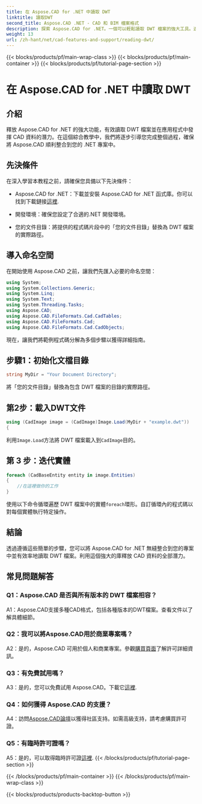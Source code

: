 ```yaml
---
title: 在 Aspose.CAD for .NET 中讀取 DWT
linktitle: 讀取DWT
second_title: Aspose.CAD .NET - CAD 和 BIM 檔案格式
description: 探索 Aspose.CAD for .NET。一個可以輕鬆讀取 DWT 檔案的強大工具。透過我們用戶友好的教程增強您的 CAD 資料整合。
weight: 13
url: /zh-hant/net/cad-features-and-support/reading-dwt/
---
```


{{< blocks/products/pf/main-wrap-class >}}
{{< blocks/products/pf/main-container >}}
{{< blocks/products/pf/tutorial-page-section >}}

# 在 Aspose.CAD for .NET 中讀取 DWT

## 介紹

釋放 Aspose.CAD for .NET 的強大功能，有效讀取 DWT 檔案並在應用程式中發揮 CAD 資料的潛力。在這個綜合教學中，我們將逐步引導您完成整個過程，確保將 Aspose.CAD 順利整合到您的 .NET 專案中。

## 先決條件

在深入學習本教程之前，請確保您具備以下先決條件：

-  Aspose.CAD for .NET：下載並安裝 Aspose.CAD for .NET 函式庫。你可以找到下載鏈接[這裡](https://releases.aspose.com/cad/net/).

- 開發環境：確保您設定了合適的.NET 開發環境。

- 您的文件目錄：將提供的程式碼片段中的「您的文件目錄」替換為 DWT 檔案的實際路徑。

## 導入命名空間

在開始使用 Aspose.CAD 之前，讓我們先匯入必要的命名空間：

```csharp
using System;
using System.Collections.Generic;
using System.Linq;
using System.Text;
using System.Threading.Tasks;
using Aspose.CAD;
using Aspose.CAD.FileFormats.Cad.CadTables;
using Aspose.CAD.FileFormats.Cad;
using Aspose.CAD.FileFormats.Cad.CadObjects;
```

現在，讓我們將範例程式碼分解為多個步驟以獲得詳細指南。

## 步驟1：初始化文檔目錄

```csharp
string MyDir = "Your Document Directory";
```

將「您的文件目錄」替換為包含 DWT 檔案的目錄的實際路徑。

## 第2步：載入DWT文件

```csharp
using (CadImage image = (CadImage)Image.Load(MyDir + "example.dwt"))
{
```

利用`Image.Load`方法將 DWT 檔案載入到`CadImage`目的。

## 第 3 步：迭代實體

```csharp
foreach (CadBaseEntity entity in image.Entities)
{
    //在這裡做你的工作
}
```

使用以下命令循環遍歷 DWT 檔案中的實體`foreach`環形。自訂循環內的程式碼以對每個實體執行特定操作。

## 結論

透過遵循這些簡單的步驟，您可以將 Aspose.CAD for .NET 無縫整合到您的專案中並有效率地讀取 DWT 檔案。利用這個強大的庫釋放 CAD 資料的全部潛力。

## 常見問題解答

### Q1：Aspose.CAD 是否與所有版本的 DWT 檔案相容？

A1：Aspose.CAD支援多種CAD格式，包括各種版本的DWT檔案。查看文件以了解具體細節。

### Q2：我可以將Aspose.CAD用於商業專案嗎？

 A2：是的，Aspose.CAD 可用於個人和商業專案。參觀[購買頁面](https://purchase.aspose.com/buy)了解許可詳細資訊。

### Q3：有免費試用嗎？

A3：是的，您可以免費試用 Aspose.CAD。下載它[這裡](https://releases.aspose.com/).

### Q4：如何獲得 Aspose.CAD 的支援？

 A4：訪問[Aspose.CAD論壇](https://forum.aspose.com/c/cad/19)以獲得社區支持。如需高級支持，請考慮購買許可證。

### Q5：有臨時許可證嗎？

 A5：是的，可以取得臨時許可證[這裡](https://purchase.aspose.com/temporary-license/).
{{< /blocks/products/pf/tutorial-page-section >}}

{{< /blocks/products/pf/main-container >}}
{{< /blocks/products/pf/main-wrap-class >}}

{{< blocks/products/products-backtop-button >}}
